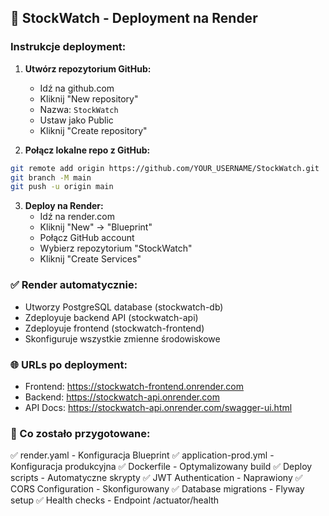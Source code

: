 ## 🚀 StockWatch - Deployment na Render

### Instrukcje deployment:

1. **Utwórz repozytorium GitHub:**
   - Idź na github.com
   - Kliknij "New repository"
   - Nazwa: `StockWatch`
   - Ustaw jako Public
   - Kliknij "Create repository"

2. **Połącz lokalne repo z GitHub:**
```bash
git remote add origin https://github.com/YOUR_USERNAME/StockWatch.git
git branch -M main
git push -u origin main
```

3. **Deploy na Render:**
   - Idź na render.com
   - Kliknij "New" → "Blueprint"
   - Połącz GitHub account
   - Wybierz repozytorium "StockWatch"
   - Kliknij "Create Services"

### ✅ Render automatycznie:
- Utworzy PostgreSQL database (stockwatch-db)
- Zdeployuje backend API (stockwatch-api)
- Zdeployuje frontend (stockwatch-frontend)
- Skonfiguruje wszystkie zmienne środowiskowe

### 🌐 URLs po deployment:
- Frontend: https://stockwatch-frontend.onrender.com
- Backend: https://stockwatch-api.onrender.com
- API Docs: https://stockwatch-api.onrender.com/swagger-ui.html

### 🔧 Co zostało przygotowane:
✅ render.yaml - Konfiguracja Blueprint
✅ application-prod.yml - Konfiguracja produkcyjna
✅ Dockerfile - Optymalizowany build
✅ Deploy scripts - Automatyczne skrypty
✅ JWT Authentication - Naprawiony
✅ CORS Configuration - Skonfigurowany
✅ Database migrations - Flyway setup
✅ Health checks - Endpoint /actuator/health
